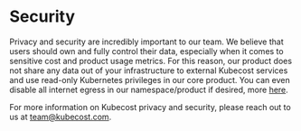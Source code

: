 Security
========

Privacy and security are incredibly important to our team. We believe that users should own and fully control their data, especially when it comes to sensitive cost and product usage metrics.
For this reason, our product does not share any data out of your infrastructure to external Kubecost services and use read-only Kubernetes privileges in our core product.
You can even disable all internet egress in our namespace/product if desired, more [here](https://docs.projectcalico.org/v3.5/getting-started/kubernetes/tutorials/advanced-policy#4-deny-all-egress-traffic).

For more information on Kubecost privacy and security, please reach out to us at <team@kubecost.com>.
